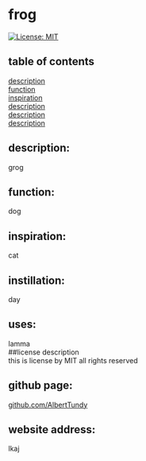 # frog

[![License: MIT](https://img.shields.io/badge/License-MIT-yellow.svg)](https://opensource.org/licenses/MIT)

## table of contents

[description](#description)<br/>
[function](#function)<br/>
[inspiration](#inspiration)<br/>
[description](#description)<br/>
[description](#description)<br/>
[description](#description)<br/>

## description:

grog<br/>

## function:

dog <br/>

## inspiration:

cat<br/>

## instillation:

day<br/>

## uses:

lamma<br/>
##license description<br/>
this is license by MIT all rights reserved

## github page:

[github.com/AlbertTundy](http://github.com/AlbertTundy)<br/>

## website address:

lkaj
